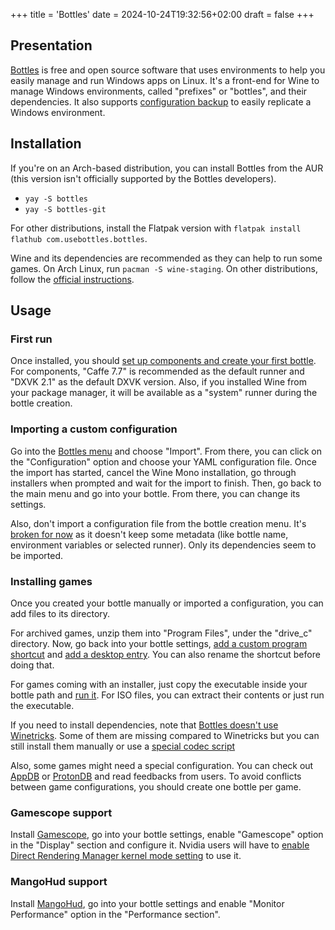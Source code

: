 +++
title = 'Bottles'
date = 2024-10-24T19:32:56+02:00
draft = false
+++

## Presentation

[Bottles](https://usebottles.com) is free and open source software that uses environments to help you easily manage and run Windows apps on Linux. It's a front-end for Wine to manage Windows environments, called "prefixes" or "bottles", and their dependencies. It also supports [configuration backup](https://docs.usebottles.com/bottles/backups) to easily replicate a Windows environment.

## Installation

If you're on an Arch-based distribution, you can install Bottles from the AUR (this version isn't officially supported by the Bottles developers).

- `yay -S bottles`
- `yay -S bottles-git`

For other distributions, install the Flatpak version with `flatpak install flathub com.usebottles.bottles`.

Wine and its dependencies are recommended as they can help to run some games. On Arch Linux, run `pacman -S wine-staging`. On other distributions, follow the [official instructions](https://gitlab.winehq.org/wine/wine/-/wikis/Download).

## Usage

### First run

Once installed, you should [set up components and create your first bottle](https://docs.usebottles.com/getting-started/first-run). For components, "Caffe 7.7" is recommended as the default runner and "DXVK 2.1" as the default DXVK version. Also, if you installed Wine from your package manager, it will be available as a "system" runner during the bottle creation.

### Importing a custom configuration

Go into the [Bottles menu](https://docs.usebottles.com/bottles/import-from-other-managers) and choose "Import". From there, you can click on the "Configuration" option and choose your YAML configuration file. Once the import has started, cancel the Wine Mono installation, go through installers when prompted and wait for the import to finish. Then, go back to the main menu and go into your bottle. From there, you can change its settings.

Also, don't import a configuration file from the bottle creation menu. It's [broken for now](https://github.com/bottlesdevs/Bottles/issues/2374) as it doesn't keep some metadata (like bottle name, environment variables or selected runner). Only its dependencies seem to be imported.

### Installing games

Once you created your bottle manually or imported a configuration, you can add files to its directory.

For archived games, unzip them into "Program Files", under the "drive_c" directory. Now, go back into your bottle settings, [add a custom program shortcut](https://docs.usebottles.com/bottles/programs#add-sustom-programs) and [add a desktop entry](https://docs.usebottles.com/bottles/programs#add-programs-to-your-desktop). You can also rename the shortcut before doing that.

For games coming with an installer, just copy the executable inside your bottle path and [run it](https://docs.usebottles.com/bottles/run-.exe-.msi-.bat-.lnk-files). For ISO files, you can extract their contents or just run the executable.

If you need to install dependencies, note that [Bottles doesn't use Winetricks](https://docs.usebottles.com/faq/where-is-winetricks). Some of them are missing compared to Winetricks but you can still install them manually or use a [special codec script](https://www.visualnovelwiki.org/en/linux/special-codec#Bottles)

Also, some games might need a special configuration. You can check out [AppDB](https://appdb.winehq.org/) or [ProtonDB](https://www.protondb.com/) and read feedbacks from users. To avoid conflicts between game configurations, you should create one bottle per game.

### Gamescope support

Install [Gamescope](https://repology.org/project/gamescope/versions), go into your bottle settings, enable "Gamescope" option in the "Display" section and configure it. Nvidia users will have to [enable Direct Rendering Manager kernel mode setting](https://wiki.archlinux.org/title/NVIDIA#DRM_kernel_mode_setting) to use it.

### MangoHud support

Install [MangoHud](https://github.com/flightlessmango/MangoHud#installation---pre-packaged-binaries), go into your bottle settings and enable "Monitor Performance" option in the "Performance section".


